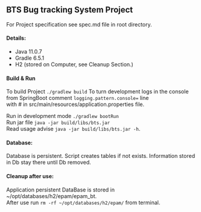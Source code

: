 ## BTS Bug tracking System Project

For Project specification see spec.md file in root directory.

#### Details:
* Java 11.0.7
* Gradle 6.5.1
* H2 (stored on Computer, see Cleanup Section.)

#### Build & Run
To build Project `./gradlew build`
To turn development logs in the console from SpringBoot comment `logging.pattern.console=` line  
with # in src/main/resources/application.properties file.

Run in development mode `./gradlew bootRun`  
Run jar file `java -jar build/libs/bts.jar`  
Read usage advise `java -jar build/libs/bts.jar -h`. 
#### Database:
Database is persistent. Script creates tables if not exists. Information stored
in Db stay there until Db removed.

#### Cleanup after use:
Application persistent DataBase is stored in ~/opt/databases/h2/epam/epam_bt.  
After use run `rm -rf ~/opt/databases/h2/epam/` from terminal.